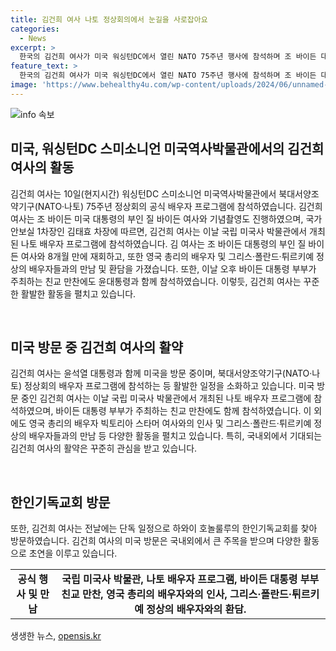 ```yaml
---
title: 김건희 여사 나토 정상회의에서 눈길을 사로잡아요
categories:
  - News
excerpt: >
  한국의 김건희 여사가 미국 워싱턴DC에서 열린 NATO 75주년 행사에 참석하며 조 바이든 대통령 부인과 재회했습니다. 윤석열 대통령과의 미국 방문 중인 김 여사는 다양한 정상들과 만나며 활발한 활동을 이어가고 있습니다. 또한, 바이든 대통령 부부가 주최하는 친교 만찬에도 참석하여 국내외 활발한 활동을 펼치고 있습니다.
feature_text: >
  한국의 김건희 여사가 미국 워싱턴DC에서 열린 NATO 75주년 행사에 참석하며 조 바이든 대통령 부인과 재회했습니다. 윤석열 대통령과의 미국 방문 중인 김 여사는 다양한 정상들과 만나며 활발한 활동을 이어가고 있습니다. 또한, 바이든 대통령 부부가 주최하는 친교 만찬에도 참석하여 국내외 활발한 활동을 펼치고 있습니다.
image: 'https://www.behealthy4u.com/wp-content/uploads/2024/06/unnamed-file.png'
---
```


<p><img src="https://www.behealthy4u.com/wp-content/uploads/2024/06/unnamed-file.png" alt="info 속보" /></p>

<h2 data-ke-size="size26">미국, 워싱턴DC 스미소니언 미국역사박물관에서의 김건희 여사의 활동</h2>

<p>김건희 여사는 10일(현지시간) 워싱턴DC 스미소니언 미국역사박물관에서 북대서양조약기구(NATO·나토) 75주년 정상회의 공식 배우자 프로그램에 참석하였습니다. 김건희 여사는 조 바이든 미국 대통령의 부인 질 바이든 여사와 기념촬영도 진행하였으며, 국가안보실 1차장인 김태효 차장에 따르면, 김건희 여사는 이날 국립 미국사 박물관에서 개최된 나토 배우자 프로그램에 참석하였습니다. 김 여사는 조 바이든 대통령의 부인 질 바이든 여사와 8개월 만에 재회하고, 또한 영국 총리의 배우자 및 그리스·폴란드·튀르키예 정상의 배우자들과의 만남 및 환담을 가졌습니다. 또한, 이날 오후 바이든 대통령 부부가 주최하는 친교 만찬에도 윤대통령과 함께 참석하였습니다. 이렇듯, 김건희 여사는 꾸준한 활발한 활동을 펼치고 있습니다. </p>

<p data-ke-size="size16">&nbsp;</p>

<h2 data-ke-size="size26">미국 방문 중 김건희 여사의 활약</h2>

<p>김건희 여사는 윤석열 대통령과 함께 미국을 방문 중이며, 북대서양조약기구(NATO·나토) 정상회의 배우자 프로그램에 참석하는 등 활발한 일정을 소화하고 있습니다. 미국 방문 중인 김건희 여사는 이날 국립 미국사 박물관에서 개최된 나토 배우자 프로그램에 참석하였으며, 바이든 대통령 부부가 주최하는 친교 만찬에도 함께 참석하였습니다. 이 외에도 영국 총리의 배우자 빅토리아 스타머 여사와의 인사 및 그리스·폴란드·튀르키예 정상의 배우자들과의 만남 등 다양한 활동을 펼치고 있습니다. 특히, 국내외에서 기대되는 김건희 여사의 활약은 꾸준히 관심을 받고 있습니다.</p>

<p data-ke-size="size16">&nbsp;</p>

<h2 data-ke-size="size26">한인기독교회 방문</h2>

<p>또한, 김건희 여사는 전날에는 단독 일정으로 하와이 호놀룰루의 한인기독교회를 찾아 방문하였습니다. 김건희 여사의 미국 방문은 국내외에서 큰 주목을 받으며 다양한 활동으로 초연을 이루고 있습니다.</p>

<table>
    <tbody>
        <tr>
            <td style="text-align: center; height: 17px;"><b>공식 행사 및 만남</b></td>
            <td style="text-align: center; height: 17px;"><b>국립 미국사 박물관, 나토 배우자 프로그램, 바이든 대통령 부부 친교 만찬, 영국 총리의 배우자와의 인사, 그리스·폴란드·튀르키예 정상의 배우자와의 환담.</b></td>
        </tr>
    </tbody>
</table>
생생한 뉴스, <a href="https://opensis.kr" rel="dofollow">opensis.kr</a>


